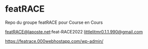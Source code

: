 # featRACE
Repo du groupe featRACE pour Course en Cours



featRACE@laposte.net:feat-RACE2022
littlelitmr0.1.1.990@gmail.com

https://featrace.000webhostapp.com/wp-admin/
